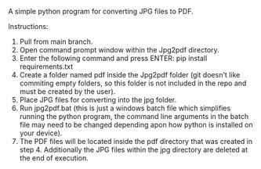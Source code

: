 A simple python program for converting JPG files to PDF.

Instructions:
1. Pull from main branch.
2. Open command prompt window within the Jpg2pdf directory.
3. Enter the following command and press ENTER: pip install requirements.txt
4. Create a folder named pdf inside the Jpg2pdf folder (git doesn't like commiting empty folders, so this folder is not included in the repo and must be created by the user).
5. Place JPG files for converting into the jpg folder.
6. Run jpg2pdf.bat (this is just a windows batch file which simplifies running the python program, the command line arguments in the batch file may need to be changed depending apon how python is installed on your device).
7. The PDF files will be located inside the pdf directory that was created in step 4. Additionally the JPG files within the jpg directory are deleted at the end of execution.
